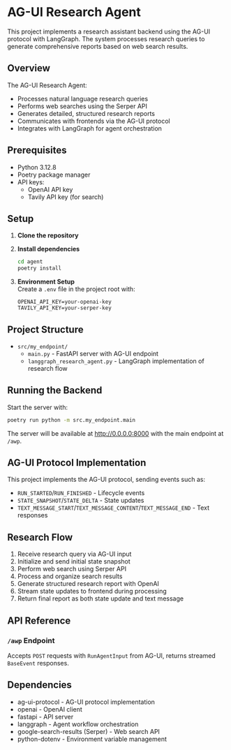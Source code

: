 # AG-UI Research Agent

This project implements a research assistant backend using the AG-UI protocol with LangGraph. The system processes research queries to generate comprehensive reports based on web search results.

## Overview

The AG-UI Research Agent:

- Processes natural language research queries
- Performs web searches using the Serper API
- Generates detailed, structured research reports
- Communicates with frontends via the AG-UI protocol
- Integrates with LangGraph for agent orchestration

## Prerequisites

- Python 3.12.8
- Poetry package manager
- API keys:
  - OpenAI API key
  - Tavily API key (for search)

## Setup

1. **Clone the repository**

2. **Install dependencies**

   ```bash
   cd agent
   poetry install
   ```

3. **Environment Setup**  
   Create a `.env` file in the project root with:
   ```
   OPENAI_API_KEY=your-openai-key
   TAVILY_API_KEY=your-serper-key
   ```

## Project Structure

- `src/my_endpoint/`
  - `main.py` - FastAPI server with AG-UI endpoint
  - `langgraph_research_agent.py` - LangGraph implementation of research flow

## Running the Backend

Start the server with:

```bash
poetry run python -m src.my_endpoint.main
```

The server will be available at http://0.0.0.0:8000 with the main endpoint at `/awp`.

## AG-UI Protocol Implementation

This project implements the AG-UI protocol, sending events such as:

- `RUN_STARTED`/`RUN_FINISHED` - Lifecycle events
- `STATE_SNAPSHOT`/`STATE_DELTA` - State updates
- `TEXT_MESSAGE_START`/`TEXT_MESSAGE_CONTENT`/`TEXT_MESSAGE_END` - Text responses

## Research Flow

1. Receive research query via AG-UI input
2. Initialize and send initial state snapshot
3. Perform web search using Serper API
4. Process and organize search results
5. Generate structured research report with OpenAI
6. Stream state updates to frontend during processing
7. Return final report as both state update and text message

## API Reference

### `/awp` Endpoint

Accepts `POST` requests with `RunAgentInput` from AG-UI, returns streamed `BaseEvent` responses.

## Dependencies

- ag-ui-protocol - AG-UI protocol implementation
- openai - OpenAI client
- fastapi - API server
- langgraph - Agent workflow orchestration
- google-search-results (Serper) - Web search API
- python-dotenv - Environment variable management
